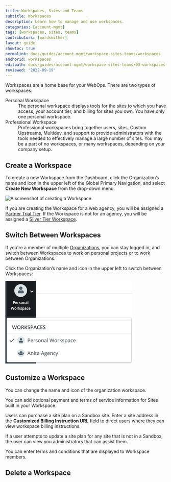 ```yaml
---
title: Workspaces, Sites and Teams
subtitle: Workspaces
description: Learn how to manage and use workspaces.
categories: [account-mgmt]
tags: [workspaces, sites, teams]
contributors: [wordsmither]
layout: guide
showtoc: true
permalink: docs/guides/account-mgmt/workspace-sites-teams/workspaces
anchorid: workspaces
editpath: docs/guides/account-mgmt/workspace-sites-teams/03-workspaces.md
reviewed: "2022-09-19"
---
```


Workspaces are a home base for your WebOps.  There are two types of workspaces:

<dl>
    <dt>Personal Workspace</dt>
    <dd>The personal workspace displays tools for the sites to which you have access, your account tier, and billing for sites you own.  You have only one personal workspace.</dd>
    <dt>Professional Workspace</dt>
    <dd>Professional workspaces bring together users, sites, Custom Upstreams, Multidev, and support to provide administrators with the tools needed to effectively manage a large number of sites. You may be a part of no workspaces, or many workspaces, depending on your company setup.</dd>
</dl>

## Create a Workspace

To create a new Workspace from the Dashboard, click the Organization’s name and icon in the upper left of the Global Primary Navigation, and select **Create New Workspace** from the drop-down menu. 

![A screenshot of creating a Workspace](../../../../images//dashboard/new-dashboard/create-workspace.png)

If you are creating the Workspace for a web agency, you will be assigned a [Partner Trial Tier](https://pantheon.io/plans/partner-program). If the Workspace is not for an agency, you will be assigned a [Silver Tier Workspace](https://pantheon.io/plans/pricing).

## Switch Between Workspaces

If you're a member of multiple [Organizations](/organizations), you can stay logged in, and switch between Workspaces to work on personal projects or to work between Organizations.

Click the Organization’s name and icon in the upper left to switch between Workspaces:

![Workspace switcher shows a personal and Agency workspace](../../../../images/dashboard/new-dashboard/workspaces-selector.png)

## Customize a Workspace

You can change the name and icon of the organization workspace.

You can add optional payment and terms of service information for Sites built in your Workspace.

Users can purchase a site plan on a Sandbox site. Enter a site address in the **Customized Billing Instruction URL** field to direct users where they can view workspace billing instructions.

If a user attempts to update a site plan for any site that is not in a Sandbox, the user can view you administrators that can assist them. 

You can enter terms and conditions that are displayed to Workspace members.


## Delete a Workspace
